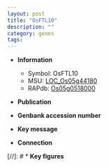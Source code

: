 ```yaml
---
layout: post
title: "OsFTL10"
description: ""
category: genes
tags: 
---
```


* **Information**  
    + Symbol: OsFTL10  
    + MSU: [LOC_Os05g44180](http://rice.uga.edu/cgi-bin/ORF_infopage.cgi?orf=LOC_Os05g44180)  
    + RAPdb: [Os05g0518000](http://rapdb.dna.affrc.go.jp/viewer/gbrowse_details/irgsp1?name=Os05g0518000)  

* **Publication**  

* **Genbank accession number**  

* **Key message**  

* **Connection**  

[//]: # * **Key figures**  


